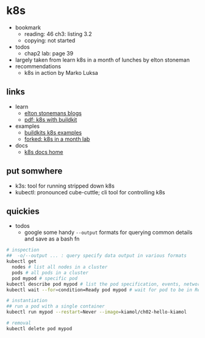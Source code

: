 # k8s

- bookmark
  - reading: 46 ch3: listing 3.2
  - copying: not started
- todos
  - chap2 lab: page 39
- largely taken from learn k8s in a month of lunches by elton stoneman
- recommendations
  - k8s in action by Marko Luksa

## links

- learn
  - [elton stonemans blogs](https://blog.sixeyed.com/)
  - [pdf: k8s with buildkit](https://static.sched.com/hosted_files/kccnceu19/12/Building%20images%20%20efficiently%20and%20securely%20on%20Kubernetes%20with%20BuildKit.pdf)
- examples
  - [buildkits k8s examples](https://github.com/moby/buildkit/tree/master/examples/kubernetes)
  - [forked: k8s in a month lab](https://github.com/nohallcaesars/kiamol)
- docs
  - [k8s docs home](https://kubernetes.io/docs/home/)

## put somwhere

- k3s: tool for running stripped down k8s
- kubectl: pronounced cube-cuttle; cli tool for controlling k8s

## quickies

- todos
  - google some handy `--output` formats for querying common details and save as a bash fn

```sh
# inspection
##  -o/--output ... : query specify data output in various formats
kubectl get
  nodes # list all nodes in a cluster
  pods # all pods in a cluster
  pod mypod # specific pod
kubectl describe pod mypod # list the pod specification, events, networking, etc
kubectl wait --for=condition=Ready pod mypod # wait for pod to be in Ready state

# instantiation
## run a pod with a single container
kubectl run mypod --restart=Never --image=kiamol/ch02-hello-kiamol

# removal
kubectl delete pod mypod
```
